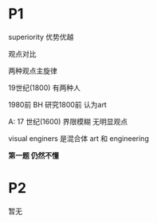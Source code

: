 # P1

superiority	优势优越

观点对比

两种观点主旋律

19世纪(1800) 有两种人

1980前 BH 研究1800前 认为art

A: 17 世纪(1600) 界限模糊 无明显观点

visual enginers 是混合体 art 和 engineering

__第一题  仍然不懂__

# P2

暂无

